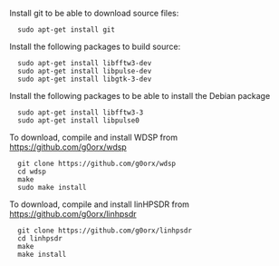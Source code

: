 
Install git to be able to download source files:

```
  sudo apt-get install git
```

Install the following packages to build source:

```
  sudo apt-get install libfftw3-dev
  sudo apt-get install libpulse-dev
  sudo apt-get install libgtk-3-dev
```

Install the following packages to be able to install the Debian package

```
  sudo apt-get install libfftw3-3
  sudo apt-get install libpulse0
```


To download, compile and install WDSP from https://github.com/g0orx/wdsp

```
  git clone https://github.com/g0orx/wdsp
  cd wdsp
  make
  sudo make install
```

To download, compile and install linHPSDR from https://github.com/g0orx/linhpsdr

```
  git clone https://github.com/g0orx/linhpsdr
  cd linhpsdr
  make
  make install
```


